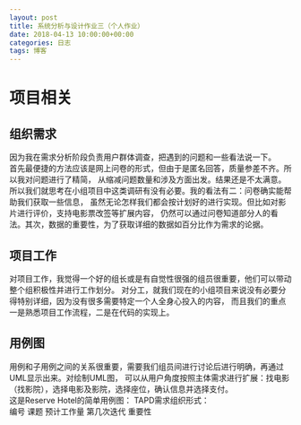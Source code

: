 ```yaml
---
layout: post
title: 系统分析与设计作业三（个人作业）
date: 2018-04-13 10:00:00+00:00
categories: 日志
tags: 博客
---
```

# 项目相关
## 组织需求
因为我在需求分析阶段负责用户群体调查，把遇到的问题和一些看法说一下。  
首先最便捷的方法应该是网上问卷的形式，但由于是匿名回答，质量参差不齐。所以我对问题进行了精简，
从缩减问题数量和涉及方面出发。结果还是不太满意。  
所以我们就思考在小组项目中这类调研有没有必要。我的看法有二：问卷确实能帮助我们获取一些信息，
虽然无论怎样我们都会按计划好的进行实现。但比如对影片进行评价，支持电影票改签等扩展内容，
仍然可以通过问卷知道部分人的看法。其次，数据的重要性，为了获取详细的数据如百分比作为需求的论据。
## 项目工作
对项目工作，我觉得一个好的组长或是有自觉性很强的组员很重要，他们可以带动整个组积极性并进行工作划分。
对分工，就我们现在的小组项目来说没有必要分得特别详细，因为没有很多需要特定一个人全身心投入的内容，
而且我们的重点一是熟悉项目工作流程，二是在代码的实现上。
## 用例图
用例和子用例之间的关系很重要，需要我们组员间进行讨论后进行明确，再通过UML显示出来。对绘制UML图，
可以从用户角度按照主体需求进行扩展：找电影（找影院），选择电影及影院，选择座位，确认信息并选择支付。  
这是Reserve Hotel的简单用例图：
TAPD需求组织形式：  
编号 课题 预计工作量 第几次迭代 重要性
